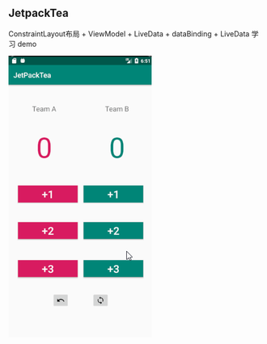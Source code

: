 ## JetpackTea



ConstraintLayout布局 + ViewModel + LiveData + dataBinding + LiveData 学习 demo

![](show.gif)